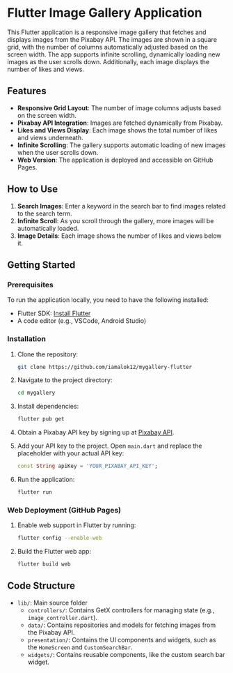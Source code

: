 # Flutter Image Gallery Application

This Flutter application is a responsive image gallery that fetches and displays images from the Pixabay API. The images are shown in a square grid, with the number of columns automatically adjusted based on the screen width. The app supports infinite scrolling, dynamically loading new images as the user scrolls down. Additionally, each image displays the number of likes and views.

## Features

- **Responsive Grid Layout**: The number of image columns adjusts based on the screen width.
- **Pixabay API Integration**: Images are fetched dynamically from Pixabay.
- **Likes and Views Display**: Each image shows the total number of likes and views underneath.
- **Infinite Scrolling**: The gallery supports automatic loading of new images when the user scrolls down.
- **Web Version**: The application is deployed and accessible on GitHub Pages.

## How to Use

1. **Search Images**: Enter a keyword in the search bar to find images related to the search term.
2. **Infinite Scroll**: As you scroll through the gallery, more images will be automatically loaded.
3. **Image Details**: Each image shows the number of likes and views below it.

## Getting Started

### Prerequisites

To run the application locally, you need to have the following installed:

- Flutter SDK: [Install Flutter](https://flutter.dev/docs/get-started/install)
- A code editor (e.g., VSCode, Android Studio)

### Installation

1. Clone the repository:

   ```bash
   git clone https://github.com/iamalok12/mygallery-flutter
   ```

2. Navigate to the project directory:

   ```bash
   cd mygallery
   ```

3. Install dependencies:

   ```bash
   flutter pub get
   ```

4. Obtain a Pixabay API key by signing up at [Pixabay API](https://pixabay.com/api/docs/).

5. Add your API key to the project. Open `main.dart` and replace the placeholder with your actual API key:

   ```dart
   const String apiKey = 'YOUR_PIXABAY_API_KEY';
   ```

6. Run the application:

   ```bash
   flutter run
   ```

### Web Deployment (GitHub Pages)

1. Enable web support in Flutter by running:

   ```bash
   flutter config --enable-web
   ```

2. Build the Flutter web app:

   ```bash
   flutter build web
   ```

## Code Structure

- `lib/`: Main source folder
  - `controllers/`: Contains GetX controllers for managing state (e.g., `image_controller.dart`).
  - `data/`: Contains repositories and models for fetching images from the Pixabay API.
  - `presentation/`: Contains the UI components and widgets, such as the `HomeScreen` and `CustomSearchBar`.
  - `widgets/`: Contains reusable components, like the custom search bar widget.
